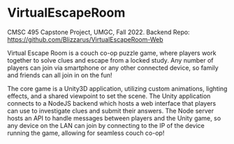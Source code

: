 # VirtualEscapeRoom
CMSC 495 Capstone Project, UMGC, Fall 2022.
Backend Repo: https://github.com/Blizzarus/VirtualEscapeRoom-Web

Virtual Escape Room is a couch co-op puzzle game, where players work together to solve clues and escape from a locked study.  Any number of players can join via smartphone or any other connected device, so family and friends can all join in on the fun!

The core game is a Unity3D application, utilizing custom animations, lighting effects, and a shared viewpoint to set the scene.  The Unity application connects to a NodeJS backend which hosts a web interface that players can use to investigate clues and submit their answers.  The Node server hosts an API to handle messages between players and the Unity game, so any device on the LAN can join by connecting to the IP of the device running the game, allowing for seamless couch co-op!
